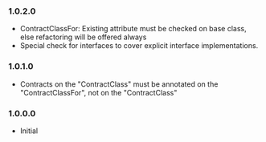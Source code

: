 ﻿### 1.0.2.0
* ContractClassFor: Existing attribute must be checked on base class, else refactoring will be offered always
* Special check for interfaces to cover explicit interface implementations.
### 1.0.1.0
* Contracts on the "ContractClass" must be annotated on the "ContractClassFor", not on the "ContractClass"
### 1.0.0.0
* Initial